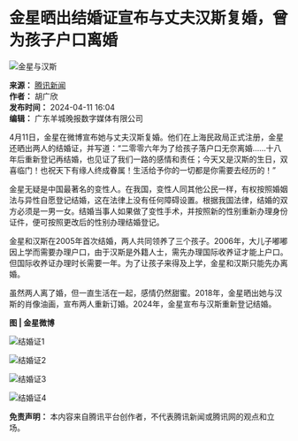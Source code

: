 # 金星晒出结婚证宣布与丈夫汉斯复婚，曾为孩子户口离婚

![金星与汉斯](https://inews.gtimg.com/om_bt/OxZyuiygyR7ofGcH9h4jJ0gzZYQ7Jf8JXecYsqDBqL4XIAA/641)

**来源：** [腾讯新闻](https://news.qq.com)  
**作者：** 胡广欣  
**发布时间：** 2024-04-11 16:04  
**编辑：** 广东羊城晚报数字媒体有限公司  

4月11日，金星在微博宣布她与丈夫汉斯复婚。他们在上海民政局正式注册，金星还晒出两人的结婚证，并写道：“二零零六年为了给孩子落户口无奈离婚……十八年后重新登记再结婚，也见证了我们一路的感情和责任；今天又是汉斯的生日，双喜临门！也祝天下有缘人终成眷属！生活给予你的一切都是你需要去经历的！”

金星无疑是中国最著名的变性人。在我国，变性人同其他公民一样，有权按照婚姻法与异性自愿登记结婚，这在法律上没有任何障碍设置。根据我国法律，结婚的双方必须是一男一女。结婚当事人如果做了变性手术，并按照新的性别重新办理身份证件，便可按照更改后的性别办理结婚登记。

金星和汉斯在2005年首次结婚，两人共同领养了三个孩子。2006年，大儿子嘟嘟因上学而需要办理户口，由于汉斯是外籍人士，需先办理国际收养证才能上户口。但国际收养证办理时长需要一年。为了让孩子来得及上学，金星和汉斯只能先办离婚。

虽然两人离了婚，但一直生活在一起，感情仍然甜蜜。2018年，金星晒出她与汉斯的肖像油画，宣布两人重新订婚。2024年，金星宣布与汉斯重新登记结婚。

**图 | 金星微博**

![结婚证1](https://inews.gtimg.com/om_bt/OZPbzhwbt-OWwckA-o6YyPpGgc5DnalxIPu19rZE7VNqQAA/641)

![结婚证2](https://inews.gtimg.com/om_bt/ONrtrJn7OTBoXHHZgwChLS9pGtHFW5X70MfmhzMbA6oXMAA/641)

![结婚证3](https://inews.gtimg.com/om_bt/ORzkWWSEIYt6J2QJ86mfWuA0ITynADr-ChNLjgj4XBHWsAA/641)

![结婚证4](https://inews.gtimg.com/om_bt/OE2LeiTuMRyOUtHMGzAFidkx872M0TxgA5KIjkQFxhMcYAA/641)

**免责声明：** 本内容来自腾讯平台创作者，不代表腾讯新闻或腾讯网的观点和立场。
<!-- tcd_original_link https://news.qq.com/rain/a/20240411A05TYV00 -->
